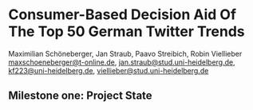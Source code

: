 # Consumer-Based Decision Aid Of The Top 50 German Twitter Trends
Maximilian Schöneberger, Jan Straub, Paavo Streibich, Robin Viellieber
maxschoeneberger@t-online.de, jan.straub@stud.uni-heidelberg.de, kf223@uni-heidelberg.de, viellieber@stud.uni-heidelberg.de


## Milestone one: Project State


